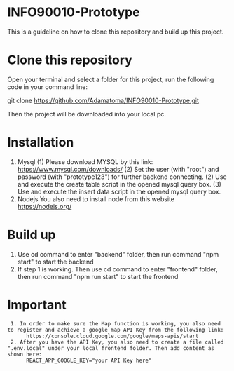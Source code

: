 # INFO90010-Prototype
This is a guideline on how to clone this repository and build up this project.
# Clone this repository
Open your terminal and select a folder for this project, run the following code in your command line: 

git clone https://github.com/Adamatoma/INFO90010-Prototype.git

Then the project will be downloaded into your local pc.

# Installation
1. Mysql
     (1) Please download MYSQL by this link: https://www.mysql.com/downloads/
     (2) Set the user (with "root") and password (with "prototype123") for further backend connecting.
     (2) Use and execute the create table script in the opened mysql query box.
     (3) Use and execute the insert data script in the opened mysql query box.
2. Nodejs
      You also need to install node from this website https://nodejs.org/
# Build up
1. Use cd command to enter "backend" folder, then run command "npm start" to start the backend
2. If step 1 is working. Then use cd command to enter "frontend" folder, then run command "npm run start" to start the frontend

# Important
     1. In order to make sure the Map function is working, you also need to register and achieve a google map API Key from the following link:
          https://console.cloud.google.com/google/maps-apis/start
     2. After you have the API Key, you also need to create a file called ".env.local" under your local frontend folder. Then add content as shown here:
          REACT_APP_GOOGLE_KEY="your API Key here"
